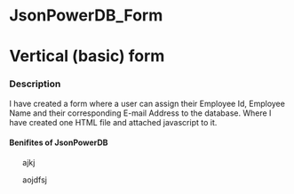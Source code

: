 # JsonPowerDB_Form
<h1>Vertical (basic) form</h1>

<h3>Description</h3>
<p>I have created a form where a user can assign their Employee Id, Employee Name and their corresponding E-mail Address to the database. Where I have created one HTML file and attached javascript to it.</p>

<h4>Benifites of JsonPowerDB</h4>
<p>

<ul>
ajkj
</ul>
<ul>aojdfsj</ul>
</p>

 
